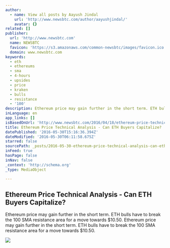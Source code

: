 ```yaml
---
author:
  - name: View all posts by Aayush Jindal
    url: 'http://www.newsbtc.com/author/aayushjindal/'
    avatar: {}
related: []
publisher:
  url: 'http://www.newsbtc.com'
  name: NEWSBTC
  favicon: 'https://s3.amazonaws.com/common-newsbtc/images/favicon.ico'
  domain: www.newsbtc.com
keywords:
  - eth
  - ethereums
  - sma
  - 4-hours
  - upsides
  - price
  - kraken
  - bulls
  - resistance
  - '100'
description: Ethereum price may gain further in the short term. ETH bulls have to break the 100 SMA resistance area for a move towards $10.50. Ethereum price may gain further in the short term. ETH bulls have to break the 100 SMA resistance area for a move towards $10.50.
inLanguage: en
app_links: []
isBasedOnUrl: 'http://www.newsbtc.com/2016/04/18/ethereum-price-technical-analysis-can-eth-buyers-capitalize/'
title: Ethereum Price Technical Analysis - Can ETH Buyers Capitalize?
datePublished: '2016-05-30T15:16:36.394Z'
dateModified: '2016-05-30T06:11:58.675Z'
starred: false
sourcePath: _posts/2016-05-30-ethereum-price-technical-analysis-can-eth-buyers-capitaliz.md
inFeed: true
hasPage: false
inNav: false
_context: 'http://schema.org'
_type: MediaObject

---
```

<article style=""><h1>Ethereum Price Technical Analysis - Can ETH Buyers Capitalize?</h1><p>Ethereum price may gain further in the short term. ETH bulls have to break the 100 SMA resistance area for a move towards $10.50. Ethereum price may gain further in the short term. ETH bulls have to break the 100 SMA resistance area for a move towards $10.50.</p><img src="http://s3.amazonaws.com/main-newsbtc-images/2016/04/18031103/Ethereum14-1.png" /></article>